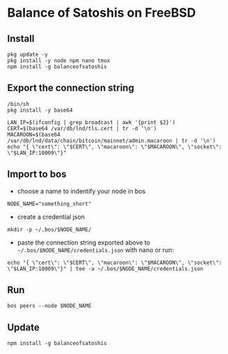 # Balance of Satoshis on FreeBSD

## Install
```
pkg update -y
pkg install -y node npm nano tmux
npm install -g balanceofsatoshis
```

## Export the connection string
```
/bin/sh
pkg install -y base64

LAN_IP=$(ifconfig | grep broadcast | awk '{print $2}')
CERT=$(base64 /var/db/lnd/tls.cert | tr -d '\n')
MACAROON=$(base64 /var/db/lnd/data/chain/bitcoin/mainnet/admin.macaroon | tr -d '\n')
echo "{ \"cert\": \"$CERT\", \"macaroon\": \"$MACAROON\", \"socket\": \"$LAN_IP:10009\"}"
```

## Import to bos

* choose a name to indentify your node in bos 
```
NODE_NAME="something_short"
```
* create a credential json
```
mkdir -p ~/.bos/$NODE_NAME/
```
* paste the connection string exported above to `~/.bos/$NODE_NAME/credentials.json` with nano or run:
```
echo "{ \"cert\": \"$CERT\", \"macaroon\": \"$MACAROON\", \"socket\": \"$LAN_IP:10009\"}" | tee -a ~/.bos/$NODE_NAME/credentials.json
```

## Run

```
bos peers --node $NODE_NAME
```

## Update

```
npm install -g balanceofsatoshis
```